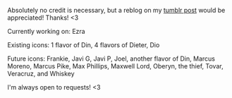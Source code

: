 Absolutely no credit is necessary, but a reblog on my [tumblr post](https://butchmandalorian.tumblr.com/post/724308362185080832/download-ur-preferred-icons-here) would be appreciated! Thanks! <3

Currently working on: Ezra

Existing icons: 1 flavor of Din, 4 flavors of Dieter, Dio

Future icons: Frankie, Javi G, Javi P, Joel, another flavor of Din, Marcus Moreno, Marcus Pike, Max Phillips, Maxwell Lord, Oberyn, the thief, Tovar, Veracruz, and Whiskey

I'm always open to requests! <3
